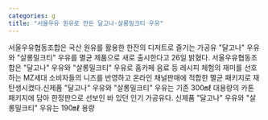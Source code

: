 ```yaml
---
categories: g
title: "서울우유 원유로 만든 달고나·살롱밀크티 우유"
---
```

서울우유협동조합은 국산 원유를 활용한 한잔의 디저트로 즐기는 가공유 "달고나" 우유와 "살롱밀크티" 우유를 멸균 제품으로 새로 출시한다고 26일 밝혔다. 서울우유협동조합은 "달고나" 우유와 "살롱밀크티" 우유로 홈카페 음료 등 레시피 체험의 재미를 선호하는 MZ세대 소비자들의 니즈를 반영하고 온라인 채널판매에 적합한 멸균 패키지로 재탄생시켰다.신제품 "달고나" 우유와 "살롱밀크티" 우유는 기존 300㎖ 대용량의 카톤 패키지에 담아 한정판으로 선보인 바 있던 인기 가공유다. 신제품 "달고나" 우유와 "살롱밀크티" 우유는 190㎖ 용량